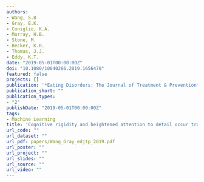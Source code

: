 ```yaml
---
authors:
- Wang, S.B
- Gray, E.K.
- Coniglio, K.A.
- Murray, H.B.
- Stone, M.
- Becker, K.R.
- Thomas, J.J.
- Eddy, K.T.
date: "2019-05-01T00:00:00Z"
doi: "10.1080/10640266.2019.1656470"
featured: false
projects: []
publication: '*Eating Disorders: The Journal of Treatment & Prevention*'
publication_short: ""
publication_types:
- "2"
publishDate: "2019-05-01T00:00:00Z"
tags:
- Machine Learning
title: 'Cognitive rigidity and heightened attention to detail occur transdiagnostically in adolescents with eating disorders'
url_code: ""
url_dataset: ""
url_pdf: papers/Wang_Gray_edjtp_2019.pdf
url_poster: ""
url_project: ""
url_slides: ""
url_source: ""
url_video: ""
---
```



